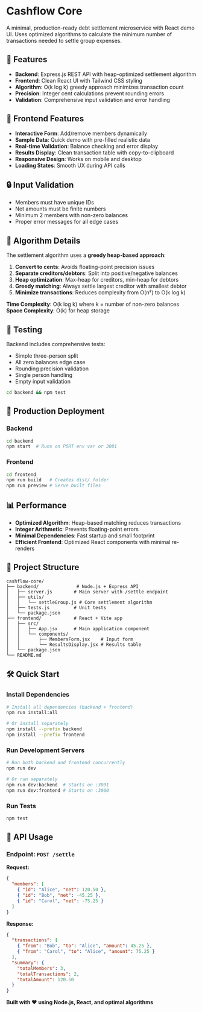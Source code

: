 # Cashflow Core

A minimal, production-ready debt settlement microservice with React demo UI. Uses optimized algorithms to calculate the minimum number of transactions needed to settle group expenses.

## 🚀 Features

- **Backend**: Express.js REST API with heap-optimized settlement algorithm
- **Frontend**: Clean React UI with Tailwind CSS styling
- **Algorithm**: O(k log k) greedy approach minimizes transaction count
- **Precision**: Integer cent calculations prevent rounding errors
- **Validation**: Comprehensive input validation and error handling

## 🎯 Frontend Features

- **Interactive Form**: Add/remove members dynamically
- **Sample Data**: Quick demo with pre-filled realistic data
- **Real-time Validation**: Balance checking and error display
- **Results Display**: Clean transaction table with copy-to-clipboard
- **Responsive Design**: Works on mobile and desktop
- **Loading States**: Smooth UX during API calls

## 🔒 Input Validation

- Members must have unique IDs
- Net amounts must be finite numbers
- Minimum 2 members with non-zero balances
- Proper error messages for all edge cases

## 🧮 Algorithm Details

The settlement algorithm uses a **greedy heap-based approach**:

1. **Convert to cents**: Avoids floating-point precision issues
2. **Separate creditors/debtors**: Split into positive/negative balances  
3. **Heap optimization**: Max-heap for creditors, min-heap for debtors
4. **Greedy matching**: Always settle largest creditor with smallest debtor
5. **Minimize transactions**: Reduces complexity from O(n²) to O(k log k)

**Time Complexity**: O(k log k) where k = number of non-zero balances  
**Space Complexity**: O(k) for heap storage

## 🧪 Testing

Backend includes comprehensive tests:
- Simple three-person split
- All zero balances edge case  
- Rounding precision validation
- Single person handling
- Empty input validation

```bash
cd backend && npm test
```

## 🚀 Production Deployment

### Backend
```bash
cd backend
npm start  # Runs on PORT env var or 3001
```

### Frontend  
```bash
cd frontend
npm run build   # Creates dist/ folder
npm run preview # Serve built files
```

## 📊 Performance

- **Optimized Algorithm**: Heap-based matching reduces transactions
- **Integer Arithmetic**: Prevents floating-point errors  
- **Minimal Dependencies**: Fast startup and small footprint
- **Efficient Frontend**: Optimized React components with minimal re-renders
  
## 📁 Project Structure

```
cashflow-core/
├── backend/              # Node.js + Express API
│   ├── server.js        # Main server with /settle endpoint
│   ├── utils/           
│   │   └── settleGroup.js # Core settlement algorithm
│   ├── tests.js         # Unit tests
│   └── package.json     
├── frontend/            # React + Vite app
│   ├── src/
│   │   ├── App.jsx      # Main application component
│   │   └── components/  
│   │       ├── MembersForm.jsx    # Input form
│   │       └── ResultsDisplay.jsx # Results table
│   └── package.json
└── README.md
```

## 🛠 Quick Start

### Install Dependencies
```bash
# Install all dependencies (backend + frontend)
npm run install:all

# Or install separately
npm install --prefix backend
npm install --prefix frontend
```

### Run Development Servers
```bash
# Run both backend and frontend concurrently
npm run dev

# Or run separately
npm run dev:backend  # Starts on :3001
npm run dev:frontend # Starts on :3000
```

### Run Tests
```bash
npm test
```

## 🔧 API Usage

### Endpoint: `POST /settle`

**Request:**
```json
{
  "members": [
    { "id": "Alice", "net": 120.50 },
    { "id": "Bob", "net": -45.25 },
    { "id": "Carol", "net": -75.25 }
  ]
}
```

**Response:**
```json
{
  "transactions": [
    { "from": "Bob", "to": "Alice", "amount": 45.25 },
    { "from": "Carol", "to": "Alice", "amount": 75.25 }
  ],
  "summary": {
    "totalMembers": 3,
    "totalTransactions": 2,
    "totalAmount": 120.50
  }
}
```

**Built with ❤️ using Node.js, React, and optimal algorithms**
